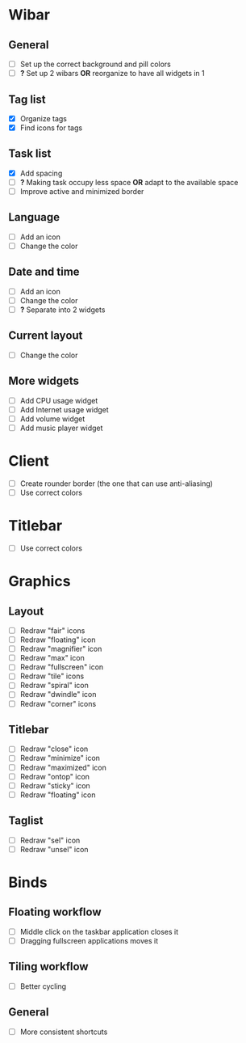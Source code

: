 # Wibar
## General
- [ ] Set up the correct background and pill colors
- [ ] **?** Set up 2 wibars **OR** reorganize to have all widgets in 1
## Tag list
- [X] Organize tags
- [x] Find icons for tags
## Task list
- [X] Add spacing
- [ ] **?** Making task occupy less space **OR** adapt to the available space
- [ ] Improve active and minimized border
## Language
- [ ] Add an icon
- [ ] Change the color
## Date and time
- [ ] Add an icon
- [ ] Change the color
- [ ] **?** Separate into 2 widgets
## Current layout
- [ ] Change the color
## More widgets
- [ ] Add CPU usage widget
- [ ] Add Internet usage widget
- [ ] Add volume widget
- [ ] Add music player widget

# Client
- [ ] Create rounder border (the one that can use anti-aliasing)
- [ ] Use correct colors

# Titlebar
- [ ] Use correct colors

# Graphics
## Layout
- [ ] Redraw "fair" icons
- [ ] Redraw "floating" icon
- [ ] Redraw "magnifier" icon
- [ ] Redraw "max" icon
- [ ] Redraw "fullscreen" icon
- [ ] Redraw "tile" icons
- [ ] Redraw "spiral" icon
- [ ] Redraw "dwindle" icon
- [ ] Redraw "corner" icons
## Titlebar
- [ ] Redraw "close" icon
- [ ] Redraw "minimize" icon
- [ ] Redraw "maximized" icon
- [ ] Redraw "ontop" icon
- [ ] Redraw "sticky" icon
- [ ] Redraw "floating" icon
## Taglist
- [ ] Redraw "sel" icon
- [ ] Redraw "unsel" icon

# Binds
## Floating workflow
- [ ] Middle click on the taskbar application closes it
- [ ] Dragging fullscreen applications moves it
## Tiling workflow
- [ ] Better cycling
## General
- [ ] More consistent shortcuts
